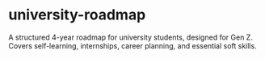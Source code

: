 # university-roadmap
A structured 4-year roadmap for university students, designed for Gen Z. Covers self-learning, internships, career planning, and essential soft skills.
